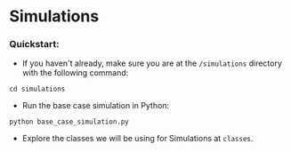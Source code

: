 # Simulations

### Quickstart:

* If you haven't already, make sure you are at the `/simulations` directory with the following command:
```
cd simulations
```

* Run the base case simulation in Python:
```
python base_case_simulation.py
```

* Explore the classes we will be using for Simulations at `classes`.